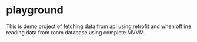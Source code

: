 # playground

This is demo project of fetching data from api using retrofit and when offline reading data from room database using complete MVVM.